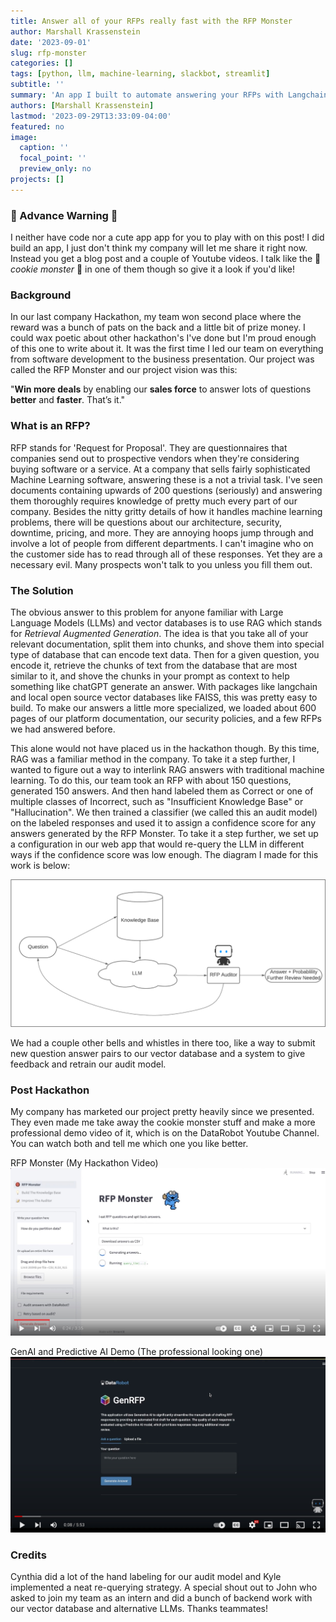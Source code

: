 ```yaml
---
title: Answer all of your RFPs really fast with the RFP Monster
author: Marshall Krassenstein
date: '2023-09-01'
slug: rfp-monster
categories: []
tags: [python, llm, machine-learning, slackbot, streamlit]
subtitle: ''
summary: 'An app I built to automate answering your RFPs with Langchain and FAISS'
authors: [Marshall Krassenstein]
lastmod: '2023-09-29T13:33:09-04:00'
featured: no
image:
  caption: ''
  focal_point: ''
  preview_only: no
projects: []
---
```


### 🚨 Advance Warning 🚨
I neither have code nor a cute app app for you to play with on this post! I did build an app, I just don't think my company will let me share it right now. Instead you get a blog post and a couple of Youtube videos. I talk like the 🍪 *cookie monster* 🍪 in one of them though so give it a look if you'd like!

### Background

In our last company Hackathon, my team won second place where the reward was a bunch of pats on the back and a little bit of prize money. I could wax poetic about other hackathon's I've done but I'm proud enough of this one to write about it. It was the first time I led our team on everything from software development to the business presentation. Our project was called the RFP Monster and our project vision was this:

"**Win more deals** by enabling our **sales force** to answer lots of questions **better** and **faster**. That’s it."

### What is an RFP?

RFP stands for 'Request for Proposal'. They are questionnaires that companies send out to prospective vendors when they're considering buying software or a service. At a company that sells fairly sophisticated Machine Learning software, answering these is a not a trivial task. I've seen documents containing upwards of 200 questions (seriously) and answering them thoroughly requires knowledge of pretty much every part of our company. Besides the nitty gritty details of how it handles machine learning problems, there will be questions about our architecture, security, downtime, pricing, and more. They are annoying hoops jump through and involve a lot of people from different departments. I can't imagine who on the customer side has to read through all of these responses. Yet they are a necessary evil. Many prospects won't talk to you unless you fill them out.

### The Solution

The obvious answer to this problem for anyone familiar with Large Language Models (LLMs) and vector databases is to use RAG which stands for *Retrieval Augmented Generation*. The idea is that you take all of your relevant documentation, split them into chunks, and shove them into special type of database that can encode text data. Then for a given question, you encode it, retrieve the chunks of text from the database that are most similar to it, and shove the chunks in your prompt as context to help something like chatGPT generate an answer. With packages like langchain and local open source vector databases like FAISS, this was pretty easy to build. To make our answers a little more specialized, we loaded about 600 pages of our platform documentation, our security policies, and a few RFPs we had answered before.

This alone would not have placed us in the hackathon though. By this time, RAG was a familiar method in the company. To take it a step further, I wanted to figure out a way to interlink RAG answers with traditional machine learning. To do this, our team took an RFP with about 150 questions, generated 150 answers. And then hand labeled them as Correct or one of multiple classes of Incorrect, such as "Insufficient Knowledge Base" or "Hallucination". We then trained a classifier (we called this an audit model) on the labeled responses and used it to assign a confidence score for any answers generated by the RFP Monster. To take it a step further, we set up a configuration in our web app that would re-query the LLM in different ways if the confidence score was low enough. The diagram I made for this work is below:

![Diagram](./rfp-monster-diagram.png)

We had a couple other bells and whistles in there too, like a way to submit new question answer pairs to our vector database and a system to give feedback and retrain our audit model. 

### Post Hackathon

My company has marketed our project pretty heavily since we presented. They even made me take away the cookie monster stuff and make a more professional demo video of it, which is on the DataRobot Youtube Channel. You can watch both and tell me which one you like better. 

RFP Monster (My Hackathon Video)
[![RFP Monster](./rfp-monster-video.jpg)](https://www.youtube.com/watch?v=a1UNpZVLsgA "My Hackathon RFP Monster")

GenAI and Predictive AI Demo (The professional looking one)
[![GenAI + Predictive AI](./rfp-audit-video.jpg)](https://www.youtube.com/watch?v=btsGOipo5Xo, "GenAI + Predictive AI")

### Credits

Cynthia did a lot of the hand labeling for our audit model and Kyle implemented a neat re-querying strategy. A special shout out to John who asked to join my team as an intern and did a bunch of backend work with our vector database and alternative LLMs. Thanks teammates! 
